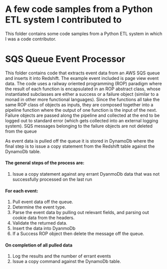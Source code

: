 # A few code samples from a Python ETL system I contributed to

This folder contains some code samples from a Python ETL system in which I was a code contributor.

# SQS Queue Event Processor

This folder contains code that extracts event data from an AWS SQS queue and inserts it into Redshift.
The example event included is page view event data.  The code uses a railway oriented programming
(ROP) paradigm where the result of each function is encapsulated in an ROP abstract class,
whose instantiated subclasses are either a success or a failure object (similar to a monad in other
more functional languages).  Since the functions all take the same ROP class of objects as inputs,
they are composed together into a pipeline function where the output of one function is the
input of the next.  Failure objects are passed along the pipeline and collected at the end
to be logged out to standard error (which gets collected into an external logging system).
SQS messages belonging to the failure objects are not deleted from the queue

As event data is pulled off the queue it is stored in DynamoDb where the final step is to issue
a copy statement from the Redshift table against the DynamoDb table.

#### The general steps of the process are:

1. Issue a copy statement against any errant DyanmoDb data that was not successfully processed on the
last run
#### For each event:
1. Pull event data off the queue.
1. Determine the event type.
1. Parse the event data by pulling out relevant fields, and parsing out cookie data from the headers.
1. Validate the returned data.
1. Insert the data into DyanmoDb
1. If a Success ROP object then delete the message off the queue.
#### On completion of all pulled data
1. Log the results and the number of errant events
1. Issue a copy command against the DynamoDb table.